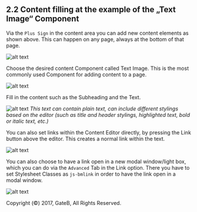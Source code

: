 ## 2.2 Content filling at the example of the „Text Image“ Component


Via the `Plus Sign` in the content area you can add new content elements as shown above. This can happen on any page, always at the bottom of that page.

![alt text](//reference/dummy.png "this is a placeholder")

Choose the desired content Component called Text Image. This is the most commonly used Component for adding content to a page.

![alt text](//reference/dummy.png "this is a placeholder")

Fill in the content such as the Subheading and the Text.  

![alt text](//reference/dummy.png "this is a placeholder")
*This text can contain plain text, can include different stylings based on the editor (such as title and header stylings, highlighted text, bold or italic text, etc.)*

You can also set links within the Content Editor directly, by pressing the Link button above the editor. This creates a normal link within the text.

![alt text](//reference/dummy.png "this is a placeholder")

You can also choose to have a link open in a new modal window/light box, which you can do via the `Advanced` Tab in the Link option. There you have to set Stylesheet Classes as `js-bmlink` in order to have the link open in a modal window.

![alt text](//reference/dummy.png "this is a placeholder")


Copyright (©) 2017, GateB, All Rights Reserved.

